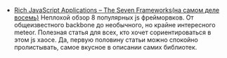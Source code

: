 * [Rich JavaScript Applications – The Seven Frameworks(на самом деле восемь)](http://blog.stevensanderson.com/2012/08/01/rich-javascript-applications-the-seven-frameworks-throne-of-js-2012/)
 Неплохой обзор 8 популярных js фрейморвков. От общеизвестного backbone до необычного, но крайне интересного meteor. Полезная статья для всех, кто хочет сориентироваться в этом js хаосе. Да, первую половину статьи можно спокойно пролистывать, самое вкусное в описании самих библиотек. 